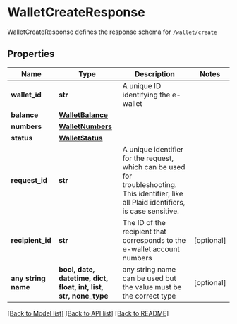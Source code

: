 # WalletCreateResponse

WalletCreateResponse defines the response schema for `/wallet/create`

## Properties
Name | Type | Description | Notes
------------ | ------------- | ------------- | -------------
**wallet_id** | **str** | A unique ID identifying the e-wallet | 
**balance** | [**WalletBalance**](WalletBalance.md) |  | 
**numbers** | [**WalletNumbers**](WalletNumbers.md) |  | 
**status** | [**WalletStatus**](WalletStatus.md) |  | 
**request_id** | **str** | A unique identifier for the request, which can be used for troubleshooting. This identifier, like all Plaid identifiers, is case sensitive. | 
**recipient_id** | **str** | The ID of the recipient that corresponds to the e-wallet account numbers | [optional] 
**any string name** | **bool, date, datetime, dict, float, int, list, str, none_type** | any string name can be used but the value must be the correct type | [optional]

[[Back to Model list]](../README.md#documentation-for-models) [[Back to API list]](../README.md#documentation-for-api-endpoints) [[Back to README]](../README.md)


